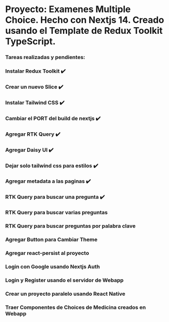 # Proyecto: Examenes Multiple Choice. Hecho con Nextjs 14. Creado usando el Template de Redux Toolkit TypeScript.

### Tareas realizadas y pendientes:

### Instalar Redux Toolkit ✔️
### Crear un nuevo Slice ✔️
### Instalar Tailwind CSS ✔️
### Cambiar el PORT del build de nextjs ✔️
### Agregar RTK Query ✔️
### Agregar Daisy UI ✔️
### Dejar solo tailwind css para estilos ✔️
### Agregar metadata a las paginas ✔️
### RTK Query para buscar una pregunta ✔️
### RTK Query para buscar varias preguntas
### RTK Query para buscar preguntas por palabra clave
### Agregar Button para Cambiar Theme
### Agregar react-persist al proyecto
### Login con Google usando Nextjs Auth
### Login y Register usando el servidor de Webapp
### Crear un proyecto paralelo usando React Native
### Traer Componentes de Choices de Medicina creados en Webapp